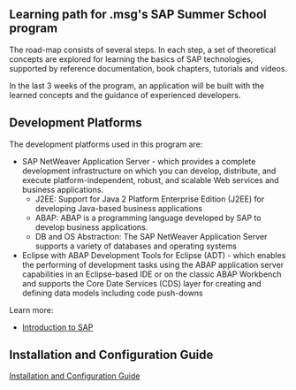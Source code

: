 ## Learning path for .msg's SAP Summer School program

The road-map consists of several steps. In each step, a set of theoretical concepts are explored for learning the basics of SAP technologies, supported by reference documentation, book chapters, tutorials and videos. 

In the last 3 weeks of the program, an application will be built with the learned concepts and the guidance of experienced developers.

## Development Platforms

The development platforms used in this program are:
- SAP NetWeaver Application Server - which provides a complete development infrastructure on which you can develop, distribute, and execute platform-independent, robust, and scalable Web services and business applications.  
  * J2EE: Support for Java 2 Platform Enterprise Edition (J2EE) for developing Java-based business applications
  * ABAP: ABAP is a programming language developed by SAP to develop business applications.
  * DB and OS Abstraction: The SAP NetWeaver Application Server supports a variety of databases and operating systems
- Eclipse with ABAP Development Tools for Eclipse (ADT) - which enables the performing of development tasks using the ABAP application server capabilities in an Eclipse-based IDE or on the classic ABAP Workbench and supports the Core Date Services (CDS) layer for creating and defining data models including code push-downs

Learn more:
- [Introduction to SAP](https://github.com/msg-CareerPaths/sap-abap-internship/blob/main/documents/SAP%20Summer%20School%20Presentation%200.pptx)

## Installation and Configuration Guide

[Installation and Configuration Guide](https://github.com/msg-CareerPaths/sap-abap-internship/blob/main/documents/SAP%20Summer%20School%20Exercise%200.pdf)




